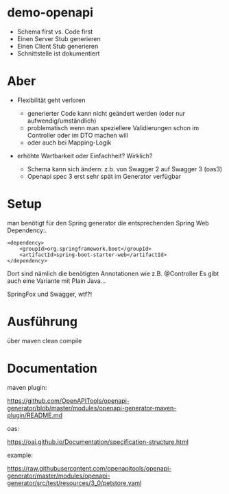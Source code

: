 # demo-openapi

* Schema first vs. Code first
* Einen Server Stub generieren
* Einen Client Stub generieren
* Schnittstelle ist dokumentiert



# Aber
* Flexibilität geht verloren
  * generierter Code kann nicht geändert werden (oder nur aufwendig/umständlich)
  * problematisch wenn man speziellere Validierungen schon im Controller oder im DTO machen will
  * oder auch bei Mapping-Logik

* erhöhte Wartbarkeit oder Einfachheit? Wirklich?
  * Schema kann sich ändern: z.b. von Swagger 2 auf Swagger 3 (oas3)
  * Openapi spec 3 erst sehr spät im Generator verfügbar


# Setup

man benötigt für den Spring generator die entsprechenden Spring Web Dependency:.

    <dependency>
        <groupId>org.springframework.boot</groupId>
        <artifactId>spring-boot-starter-web</artifactId>
    </dependency>
 
Dort sind nämlich die benötigten Annotationen wie z.B. @Controller
Es gibt auch eine Variante mit Plain Java...

SpringFox und Swagger, wtf?!

# Ausführung

über maven clean compile

# Documentation
maven plugin:

https://github.com/OpenAPITools/openapi-generator/blob/master/modules/openapi-generator-maven-plugin/README.md

oas:

https://oai.github.io/Documentation/specification-structure.html

example:

https://raw.githubusercontent.com/openapitools/openapi-generator/master/modules/openapi-generator/src/test/resources/3_0/petstore.yaml